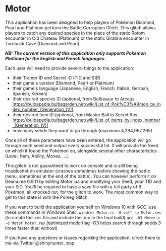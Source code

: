 # Motor
This application has been designed to help players of Pokémon Diamond, Pearl and Platinum perform the Battle Corruption Glitch.
This glitch allows players to catch any desired species in the place of the static Rotom encounter in Old Chateau (Platinum) or the static Giratina encounter in Turnback Cave (Diamond and Pearl).

***NB: The current version of this application only supports Pokémon Platinum for the English and French languages.***

Each user will need to provide several things to the application:

- their Trainer ID and Secret ID (TID and SID)
- their game's version (Diamond, Pearl or Platinum)
- their game's language (Japanese, English, French, Italian, German, Spanish, Korean)
- their desired species ID (optional, from Bulbasaur to Arceus https://bulbapedia.bulbagarden.net/wiki/List_of_Pok%C3%A9mon_by_index_number_(Generation_IV))
- their desired item ID (optional, from Master Ball to Secret Key https://bulbapedia.bulbagarden.net/wiki/List_of_items_by_index_number_(Generation_IV))
- how many seeds they want to go through (maximum 4,294,967,295)

Once all of these parameters have been entered, the application will go through each seed and output every successful hit.
It will provide the Seed on which it found the Pokémon on, alongside several other characteristics (Level, Item, Ability, Moves, ...).

This glitch is not guaranteed to work on console and is still being troubleshot on emulator (crashes sometimes before showing the battle menu, sometimes at the end of the battle).
You can however perform it on Desmume 0.9.11 by editing Motor.lua and modifying your Seed, your TID and your SID.
You'll be required to have a save file with a full party of 6 Pokémon, all knocked out, for the glitch to work.
The most common way to get to this state is with the Pomeg Glitch.

If you want to build the application yourself on Windows 10 with GCC, use these commands in Windows Shell:
``windres Motor.rc -O coff -o Motor.res`` (to create the .res file and include the .ico in the final build)
``gcc -O3 Motor.c -o Motor Motor.res`` (optimized mode flag -O3 helps search through seeds 3 times faster than without)

If you have any questions or issues regarding the application, direct them to me via Twitter @shinyhunter_map

